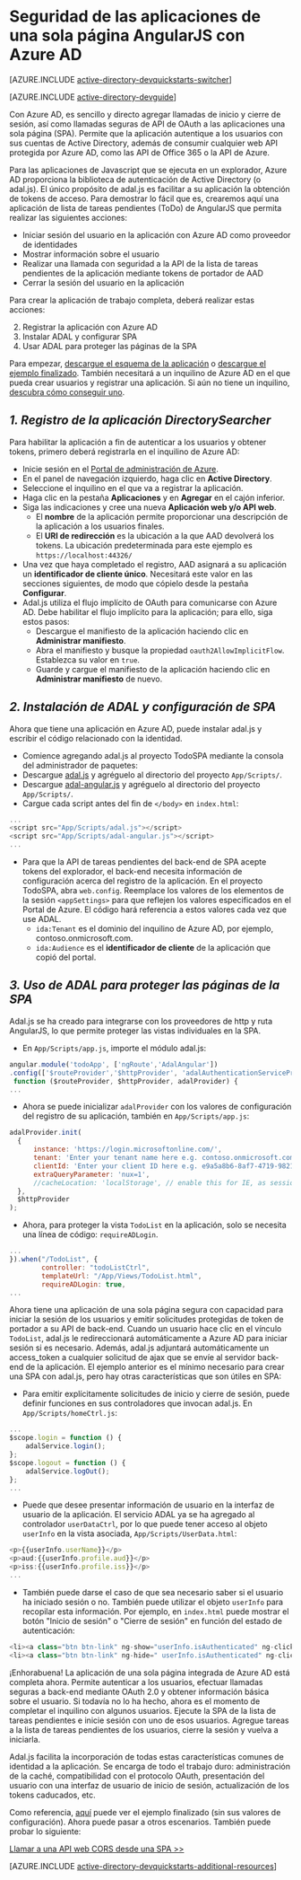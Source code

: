 <properties
	pageTitle="Introducción a Azure AD AngularJS | Microsoft Azure"
	description="Creación de una aplicación de una sola página AngularJS que se integra con Azure AD para el inicio de sesión y llama a las API protegidas de Azure AD mediante OAuth."
	services="active-directory"
	documentationCenter=""
	authors="dstrockis"
	manager="mbaldwin"
	editor=""/>

<tags
	ms.service="active-directory"
	ms.workload="identity"
	ms.tgt_pltfrm="na"
	ms.devlang="javascript"
	ms.topic="article"
	ms.date="07/17/2015"
	ms.author="dastrock"/>


# Seguridad de las aplicaciones de una sola página AngularJS con Azure AD

[AZURE.INCLUDE [active-directory-devquickstarts-switcher](../../includes/active-directory-devquickstarts-switcher.md)]

[AZURE.INCLUDE [active-directory-devguide](../../includes/active-directory-devguide.md)]

Con Azure AD, es sencillo y directo agregar llamadas de inicio y cierre de sesión, así como llamadas seguras de API de OAuth a las aplicaciones una sola página (SPA). Permite que la aplicación autentique a los usuarios con sus cuentas de Active Directory, además de consumir cualquier web API protegida por Azure AD, como las API de Office 365 o la API de Azure.

Para las aplicaciones de Javascript que se ejecuta en un explorador, Azure AD proporciona la biblioteca de autenticación de Active Directory (o adal.js). El único propósito de adal.js es facilitar a su aplicación la obtención de tokens de acceso. Para demostrar lo fácil que es, crearemos aquí una aplicación de lista de tareas pendientes (ToDo) de AngularJS que permita realizar las siguientes acciones:

- Iniciar sesión del usuario en la aplicación con Azure AD como proveedor de identidades
- Mostrar información sobre el usuario
- Realizar una llamada con seguridad a la API de la lista de tareas pendientes de la aplicación mediante tokens de portador de AAD
- Cerrar la sesión del usuario en la aplicación

Para crear la aplicación de trabajo completa, deberá realizar estas acciones:

2. Registrar la aplicación con Azure AD
3. Instalar ADAL y configurar SPA
5. Usar ADAL para proteger las páginas de la SPA

Para empezar, [descargue el esquema de la aplicación](https://github.com/AzureADQuickStarts/SinglePageApp-AngularJS-DotNet/archive/skeleton.zip) o [descargue el ejemplo finalizado](https://github.com/AzureADQuickStarts/SinglePageApp-AngularJS-DotNet/archive/complete.zip). También necesitará a un inquilino de Azure AD en el que pueda crear usuarios y registrar una aplicación. Si aún no tiene un inquilino, [descubra cómo conseguir uno](active-directory-howto-tenant.md).

## *1. Registro de la aplicación DirectorySearcher*
Para habilitar la aplicación a fin de autenticar a los usuarios y obtener tokens, primero deberá registrarla en el inquilino de Azure AD:

-	Inicie sesión en el [Portal de administración de Azure](https://manage.windowsazure.com).
-	En el panel de navegación izquierdo, haga clic en **Active Directory**.
-	Seleccione el inquilino en el que va a registrar la aplicación.
-	Haga clic en la pestaña **Aplicaciones** y en **Agregar** en el cajón inferior.
-	Siga las indicaciones y cree una nueva **Aplicación web y/o API web**.
    -	El **nombre** de la aplicación permite proporcionar una descripción de la aplicación a los usuarios finales.
    -	El **URI de redirección** es la ubicación a la que AAD devolverá los tokens. La ubicación predeterminada para este ejemplo es `https://localhost:44326/`
-	Una vez que haya completado el registro, AAD asignará a su aplicación un **identificador de cliente único**. Necesitará este valor en las secciones siguientes, de modo que cópielo desde la pestaña **Configurar**.
- Adal.js utiliza el flujo implícito de OAuth para comunicarse con Azure AD. Debe habilitar el flujo implícito para la aplicación; para ello, siga estos pasos:
    - Descargue el manifiesto de la aplicación haciendo clic en **Administrar manifiesto**.
    - Abra el manifiesto y busque la propiedad `oauth2AllowImplicitFlow`. Establezca su valor en `true`.
    - Guarde y cargue el manifiesto de la aplicación haciendo clic en **Administrar manifiesto** de nuevo.

## *2. Instalación de ADAL y configuración de SPA*
Ahora que tiene una aplicación en Azure AD, puede instalar adal.js y escribir el código relacionado con la identidad.

-	Comience agregando adal.js al proyecto TodoSPA mediante la consola del administrador de paquetes:
  - Descargue [adal.js](https://raw.githubusercontent.com/AzureAD/azure-activedirectory-library-for-js/master/lib/adal.js) y agréguelo al directorio del proyecto `App/Scripts/`.
  - Descargue [adal-angular.js](https://raw.githubusercontent.com/AzureAD/azure-activedirectory-library-for-js/master/lib/adal-angular.js) y agréguelo al directorio del proyecto `App/Scripts/`.
  - Cargue cada script antes del fin de `</body>` en `index.html`:

```js
...
<script src="App/Scripts/adal.js"></script>
<script src="App/Scripts/adal-angular.js"></script>
...
```

-	Para que la API de tareas pendientes del back-end de SPA acepte tokens del explorador, el back-end necesita información de configuración acerca del registro de la aplicación. En el proyecto TodoSPA, abra `web.config`. Reemplace los valores de los elementos de la sesión `<appSettings>` para que reflejen los valores especificados en el Portal de Azure. El código hará referencia a estos valores cada vez que use ADAL.
    -	`ida:Tenant` es el dominio del inquilino de Azure AD, por ejemplo, contoso.onmicrosoft.com.
    -	`ida:Audience` es el **identificador de cliente** de la aplicación que copió del portal.

## *3. Uso de ADAL para proteger las páginas de la SPA*
Adal.js se ha creado para integrarse con los proveedores de http y ruta AngularJS, lo que permite proteger las vistas individuales en la SPA.

- En `App/Scripts/app.js`, importe el módulo adal.js:

```js
angular.module('todoApp', ['ngRoute','AdalAngular'])
.config(['$routeProvider','$httpProvider', 'adalAuthenticationServiceProvider',
 function ($routeProvider, $httpProvider, adalProvider) {
...
```
- Ahora se puede inicializar `adalProvider` con los valores de configuración del registro de su aplicación, también en `App/Scripts/app.js`:

```js
adalProvider.init(
  {
      instance: 'https://login.microsoftonline.com/',
      tenant: 'Enter your tenant name here e.g. contoso.onmicrosoft.com',
      clientId: 'Enter your client ID here e.g. e9a5a8b6-8af7-4719-9821-0deef255f68e',
      extraQueryParameter: 'nux=1',
      //cacheLocation: 'localStorage', // enable this for IE, as sessionStorage does not work for localhost.
  },
  $httpProvider
);
```
- Ahora, para proteger la vista `TodoList` en la aplicación, solo se necesita una línea de código: `requireADLogin`.

```js
...
}).when("/TodoList", {
        controller: "todoListCtrl",
        templateUrl: "/App/Views/TodoList.html",
        requireADLogin: true,
...
```

Ahora tiene una aplicación de una sola página segura con capacidad para iniciar la sesión de los usuarios y emitir solicitudes protegidas de token de portador a su API de back-end. Cuando un usuario hace clic en el vínculo `TodoList`, adal.js le redireccionará automáticamente a Azure AD para iniciar sesión si es necesario. Además, adal.js adjuntará automáticamente un access\_token a cualquier solicitud de ajax que se envíe al servidor back-end de la aplicación. El ejemplo anterior es el mínimo necesario para crear una SPA con adal.js, pero hay otras características que son útiles en SPA:

- Para emitir explícitamente solicitudes de inicio y cierre de sesión, puede definir funciones en sus controladores que invocan adal.js. En `App/Scripts/homeCtrl.js`:

```js
...
$scope.login = function () {
    adalService.login();
};
$scope.logout = function () {
    adalService.logOut();
};
...
```
- Puede que desee presentar información de usuario en la interfaz de usuario de la aplicación. El servicio ADAL ya se ha agregado al controlador `userDataCtrl`, por lo que puede tener acceso al objeto `userInfo` en la vista asociada, `App/Scripts/UserData.html`:

```js
<p>{{userInfo.userName}}</p>
<p>aud:{{userInfo.profile.aud}}</p>
<p>iss:{{userInfo.profile.iss}}</p>
...
```

- También puede darse el caso de que sea necesario saber si el usuario ha iniciado sesión o no. También puede utilizar el objeto `userInfo` para recopilar esta información. Por ejemplo, en `index.html` puede mostrar el botón "Inicio de sesión" o "Cierre de sesión" en función del estado de autenticación:

```js
<li><a class="btn btn-link" ng-show="userInfo.isAuthenticated" ng-click="logout()">Logout</a></li>
<li><a class="btn btn-link" ng-hide=" userInfo.isAuthenticated" ng-click="login()">Login</a></li>
```

¡Enhorabuena! La aplicación de una sola página integrada de Azure AD está completa ahora. Permite autenticar a los usuarios, efectuar llamadas seguras a back-end mediante OAuth 2.0 y obtener información básica sobre el usuario. Si todavía no lo ha hecho, ahora es el momento de completar el inquilino con algunos usuarios. Ejecute la SPA de la lista de tareas pendientes e inicie sesión con uno de esos usuarios. Agregue tareas a la lista de tareas pendientes de los usuarios, cierre la sesión y vuelva a iniciarla.

Adal.js facilita la incorporación de todas estas características comunes de identidad a la aplicación. Se encarga de todo el trabajo duro: administración de la caché, compatibilidad con el protocolo OAuth, presentación del usuario con una interfaz de usuario de inicio de sesión, actualización de los tokens caducados, etc.

Como referencia, [aquí](https://github.com/AzureADQuickStarts/SinglePageApp-AngularJS-DotNet/archive/complete.zip) puede ver el ejemplo finalizado (sin sus valores de configuración). Ahora puede pasar a otros escenarios. También puede probar lo siguiente:

[Llamar a una API web CORS desde una SPA >>](https://github.com/AzureAdSamples/SinglePageApp-WebAPI-AngularJS-DotNet)

[AZURE.INCLUDE [active-directory-devquickstarts-additional-resources](../../includes/active-directory-devquickstarts-additional-resources.md)]

<!---HONumber=August15_HO6-->